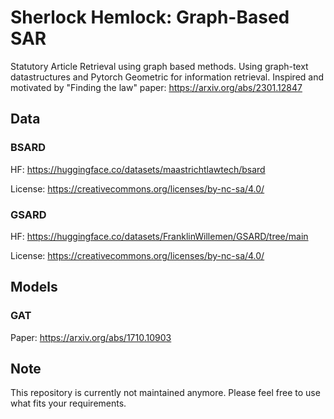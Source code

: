 # Sherlock Hemlock: Graph-Based SAR

Statutory Article Retrieval using graph based methods. Using graph-text datastructures and Pytorch Geometric for information retrieval. Inspired and motivated by "Finding the law" paper: https://arxiv.org/abs/2301.12847

## Data

### BSARD
HF: https://huggingface.co/datasets/maastrichtlawtech/bsard

License: https://creativecommons.org/licenses/by-nc-sa/4.0/

### GSARD
HF: https://huggingface.co/datasets/FranklinWillemen/GSARD/tree/main

License: https://creativecommons.org/licenses/by-nc-sa/4.0/

## Models

### GAT 
Paper: https://arxiv.org/abs/1710.10903

## Note
This repository is currently not maintained anymore. Please feel free to use what fits your requirements.
